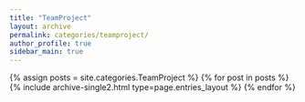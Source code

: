 ```yaml
---
title: "TeamProject"
layout: archive
permalink: categories/teamproject/
author_profile: true
sidebar_main: true
---
```



{% assign posts = site.categories.TeamProject %}
{% for post in posts %} {% include archive-single2.html type=page.entries_layout %} {% endfor %}